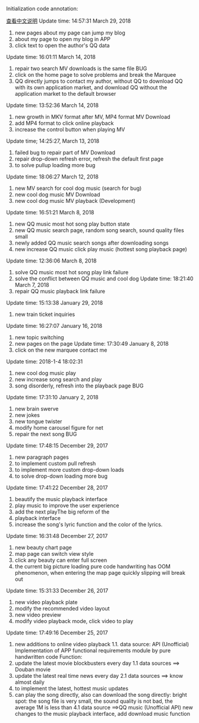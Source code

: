 
Initialization code annotation:

[查看中文说明](https://github.com/yhsh/QingFeiYang/blob/master/README.md)
Update time: 14:57:31 March 29, 2018
1. new pages about my page can jump my blog
2. about my page to open my blog in APP
3. click text to open the author's QQ data


Update time: 16:01:11 March 14, 2018
1. repair two search MV downloads is the same file BUG
2. click on the home page to solve problems and break the Marquee
3. QQ directly jumps to contact my author, without QQ to download QQ with its own application market, and download QQ without the application market to the default browser


Update time: 13:52:36 March 14, 2018
1. new growth in MKV format after MV, MP4 format MV Download
2. add MP4 format to click online playback
3. increase the control button when playing MV


Update time; 14:25:27, March 13, 2018
1. failed bug to repair part of MV Download
2. repair drop-down refresh error, refresh the default first page
3. to solve pullup loading more bug


Update time: 18:06:27 March 12, 2018
1. new MV search for cool dog music (search for bug)
2. new cool dog music MV Download
3. new cool dog music MV playback (Development)


Update time: 16:51:21 March 8, 2018
1. new QQ music most hot song play button state
2. new QQ music search page, random song search, sound quality files small
3. newly added QQ music search songs after downloading songs
4. new increase QQ music click play music (hottest song playback page)


Update time: 12:36:06 March 8, 2018
1. solve QQ music most hot song play link failure
2. solve the conflict between QQ music and cool dog
Update time: 18:21:40 March 7, 2018
1. repair QQ music playback link failure


Update time: 15:13:38 January 29, 2018
1. new train ticket inquiries


Update time: 16:27:07 January 16, 2018
1. new topic switching
2. new pages on the page
Update time: 17:30:49 January 8, 2018
1. click on the new marquee contact me


Update time: 2018-1-4 18:02:31
1. new cool dog music play
2. new increase song search and play
3. song disorderly, refresh into the playback page BUG


Update time: 17:31:10 January 2, 2018
1. new brain swerve
2. new jokes
3. new tongue twister
4. modify home carousel figure for net
5. repair the next song BUG


Update time: 17:48:15 December 29, 2017
1. new paragraph pages
2. to implement custom pull refresh
3. to implement more custom drop-down loads
4. to solve drop-down loading more bug


Update time: 17:41:22 December 28, 2017
1. beautify the music playback interface
2. play music to improve the user experience
3. add the next playThe big reform of the 
4. playback interface
5. increase the song's lyric function and the color of the lyrics.


Update time: 16:31:48 December 27, 2017
1. new beauty chart page
2. map page can switch view style
3. click any beauty can enter full screen
4. the current big picture loading pure code handwriting has OOM phenomenon, when entering the map page quickly slipping will break out


Update time: 15:31:33 December 26, 2017
1. new video playback plate
2. modify the recommended video layout
3. new video preview
4. modify video playback mode, click video to play


Update time: 17:49:16 December 25, 2017
1. new additions to online video playback
1.1. data source: API (Unofficial)
Implementation of APP functional requirements module by pure handwritten code
Function:
1. update the latest movie blockbusters every day
1.1 data sources ==> Douban movie
2. update the latest real time news every day
2.1 data sources ==> know almost daily
3. to implement the latest, hottest music updates
4. can play the song directly, also can download the song directly: bright spot: the song file is very small, the sound quality is not bad, the average 1M is less than
4.1 data source ==>QQ music (Unofficial API) new changes to the music playback interface, add download music function
